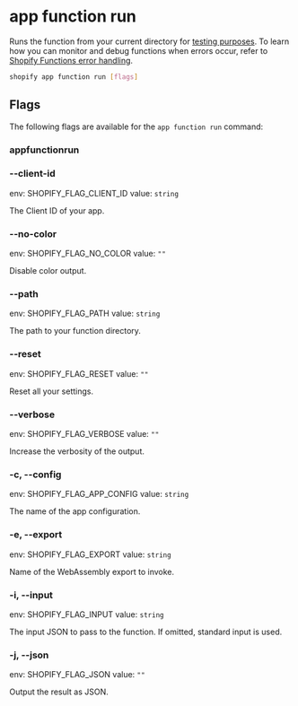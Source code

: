 # app function run

Runs the function from your current directory for [testing purposes](https://shopify.dev/docs/apps/functions/testing-and-debugging). To learn how you can monitor and debug functions when errors occur, refer to [Shopify Functions error handling](https://shopify.dev/docs/api/functions/errors).

```bash
shopify app function run [flags]
```

## Flags

The following flags are available for the `app function run` command:

### appfunctionrun

### --client-id <value>

env: SHOPIFY_FLAG_CLIENT_ID
value: `string`

The Client ID of your app.

### --no-color

env: SHOPIFY_FLAG_NO_COLOR
value: `""`

Disable color output.

### --path <value>

env: SHOPIFY_FLAG_PATH
value: `string`

The path to your function directory.

### --reset

env: SHOPIFY_FLAG_RESET
value: `""`

Reset all your settings.

### --verbose

env: SHOPIFY_FLAG_VERBOSE
value: `""`

Increase the verbosity of the output.

### -c, --config <value>

env: SHOPIFY_FLAG_APP_CONFIG
value: `string`

The name of the app configuration.

### -e, --export <value>

env: SHOPIFY_FLAG_EXPORT
value: `string`

Name of the WebAssembly export to invoke.

### -i, --input <value>

env: SHOPIFY_FLAG_INPUT
value: `string`

The input JSON to pass to the function. If omitted, standard input is used.

### -j, --json

env: SHOPIFY_FLAG_JSON
value: `""`

Output the result as JSON.

